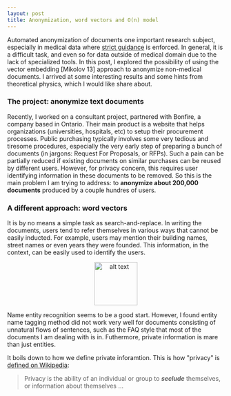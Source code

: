 ```yaml
---
layout: post
title: Anonymization, word vectors and O(n) model
---
```

Automated anonymization of documents one important research subject, especially in medical data where [strict guidance](http://www.hhs.gov/hipaa/for-professionals/privacy/special-topics/de-identification/) is enforced. In general, it is a difficult task, and even so for data outside of medical domain due to the lack of specialized tools. In this post, I explored the possibility of using the vector embedding [Mikolov 13] approach to anonymize non-medical documents. I arrived at some interesting results and some hints from theoretical physics, which I would like share about. 


### The project: anonymize text documents

Recently, I worked on a consultant project, partnered with Bonfire, a company based in Ontario. Their main product is a website that helps organizations (universities, hospitals, etc) to setup their procurement processes. Public purchasing typically involves some very tedious and tiresome procedures, especially the very early step of preparing a bunch of documents (in jargons: Request For Proposals, or RFPs). Such a pain can be partially reduced if existing documents on similar purchases can be reused by different users. However, for privacy concern, this requires user identifying information in these documents to be removed. So this is the main problem I am trying to address: to **anonymize about 200,000 documents** produced by a couple hundres of users. 

### A different approach: word vectors

It is by no means a simple task as search-and-replace. In writing the documents, users tend to refer themselves in various ways that cannot be easily inducted. For example, users may mention their building names, street names or even years they were founded. This information, in the context, can be easily used to identify the users. 

<center> <img src="{{ site.baseurl }}/images/utopia.png" alt="alt text" height="100px"> </center>

Name entity recognition seems to be a good start. However, I found entity name tagging method did not work very well for documents consisting of unnatural flows of sentences, such as the FAQ style that most of the documents I am dealing with is in. Futhermore, private information is mare than just entities. 

It boils down to how we define private inforamtion. This is how "privacy" is [defined on Wikipedia](): 

> Privacy is the ability of an individual or group to ***seclude*** themselves, or information about themselves ...





